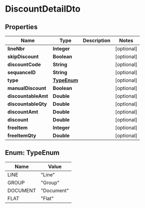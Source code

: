
# DiscountDetailDto

## Properties
Name | Type | Description | Notes
------------ | ------------- | ------------- | -------------
**lineNbr** | **Integer** |  |  [optional]
**skipDiscount** | **Boolean** |  |  [optional]
**discountCode** | **String** |  |  [optional]
**sequanceID** | **String** |  |  [optional]
**type** | [**TypeEnum**](#TypeEnum) |  |  [optional]
**manualDiscount** | **Boolean** |  |  [optional]
**discountableAmt** | **Double** |  |  [optional]
**discountableQty** | **Double** |  |  [optional]
**discountAmt** | **Double** |  |  [optional]
**discount** | **Double** |  |  [optional]
**freeItem** | **Integer** |  |  [optional]
**freeItemQty** | **Double** |  |  [optional]


<a name="TypeEnum"></a>
## Enum: TypeEnum
Name | Value
---- | -----
LINE | &quot;Line&quot;
GROUP | &quot;Group&quot;
DOCUMENT | &quot;Document&quot;
FLAT | &quot;Flat&quot;



